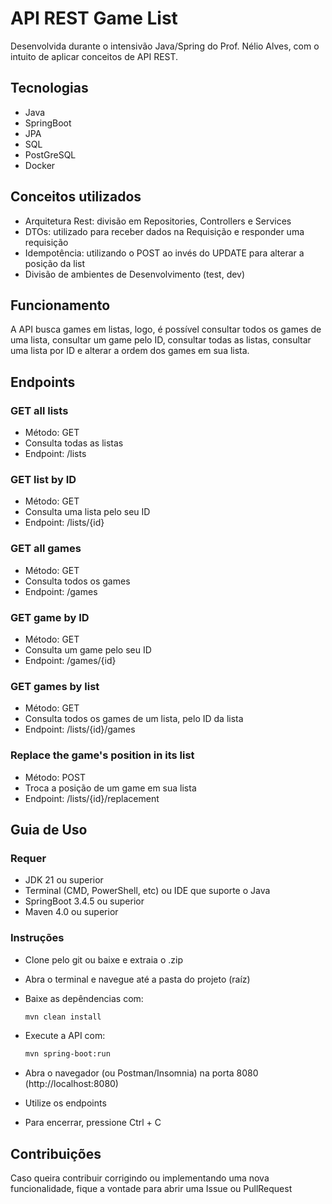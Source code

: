 # API REST Game List
Desenvolvida durante o intensivão Java/Spring do Prof. Nélio Alves, com o intuito de aplicar conceitos de API REST.

## Tecnologias
- Java
- SpringBoot
- JPA
- SQL
- PostGreSQL
- Docker

## Conceitos utilizados
- Arquitetura Rest: divisão em Repositories, Controllers e Services
- DTOs: utilizado para receber dados na Requisição e responder uma requisição
- Idempotência: utilizando o POST ao invés do UPDATE para alterar a posição da list
- Divisão de ambientes de Desenvolvimento (test, dev)

## Funcionamento
A API busca games em listas, logo, é possível consultar todos os games de uma lista, consultar um game pelo ID, consultar todas as listas, consultar uma lista por ID e alterar a ordem dos games em sua lista.

## Endpoints
### GET all lists
- Método: GET
- Consulta todas as listas
- Endpoint: /lists
  
### GET list by ID
- Método: GET
- Consulta uma lista pelo seu ID
- Endpoint: /lists/{id}
  
### GET all games
- Método: GET
- Consulta todos os games
- Endpoint: /games
  
### GET game by ID
- Método: GET
- Consulta um game pelo seu ID
- Endpoint: /games/{id}
  
### GET games by list
- Método: GET
- Consulta todos os games de um lista, pelo ID da lista
- Endpoint: /lists/{id}/games
  
### Replace the game's position in its list
- Método: POST
- Troca a posição de um game em sua lista
- Endpoint: /lists/{id}/replacement

## Guia de Uso
### Requer
- JDK 21 ou superior
- Terminal (CMD, PowerShell, etc) ou IDE que suporte o Java
- SpringBoot 3.4.5 ou superior
- Maven 4.0 ou superior

### Instruções
- Clone pelo git ou baixe e extraia o .zip
- Abra o terminal e navegue até a pasta do projeto (raíz)
- Baixe as depêndencias com:
  
    ``` bash
    mvn clean install
    ```
- Execute a API com:
  
  ``` bash
  mvn spring-boot:run
  ```
- Abra o navegador (ou Postman/Insomnia) na porta 8080 (http://localhost:8080)
- Utilize os endpoints
- Para encerrar, pressione Ctrl + C

## Contribuições
Caso queira contribuir corrigindo ou implementando uma nova funcionalidade, fique a vontade para abrir uma Issue ou PullRequest
